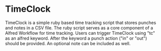 # TimeClock

TimeClock is a simple ruby based time tracking script that stores punches and notes in a CSV file. The ruby script serves as a core component of a Alfred Workflow for time tracking. Users can trigger TimeClock using "tc" as an alfred keyword. After the keyword a punch action ("in" or "out") should be provided. An optional note
can be included as well.
